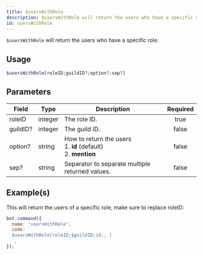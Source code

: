```yaml
---
title: $usersWithRole
description: $usersWithRole will return the users who have a specific role.
id: usersWithRole
---
```


`$usersWithRole` will return the users who have a specific role.

## Usage

```php
$usersWithRole[roleID;guildID?;option?;sep?]
```

## Parameters

| Field    | Type    | Description                                                              | Required |
| -------- | ------- | ------------------------------------------------------------------------ | :------: |
| roleID   | integer | The role ID.                                                             |   true   |
| guildID? | integer | The guild ID.                                                            |  false   |
| option?  | string  | How to return the users <br /> 1. **id** (default) <br /> 2. **mention** |  false   |
| sep?     | string  | Separator to separate multiple returned values.                          |  false   |

## Example(s)

This will return the users of a specific role, make sure to replace roleID:

```javascript
bot.command({
  name: "usersWithRole",
  code: `
  $usersWithRole[roleID;$guildID;id;, ]
  `,
});
```

